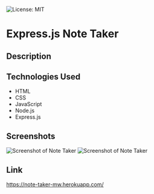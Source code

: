 ![License: MIT](https://img.shields.io/github/license/mistwhit/note-taker)
# Express.js Note Taker

## Description

## Technologies Used
- HTML
- CSS
- JavaScript
- Node.js
- Express.js

## Screenshots
![Screenshot of Note Taker](x.png)
![Screenshot of Note Taker](x.png)

## Link
https://note-taker-mw.herokuapp.com/